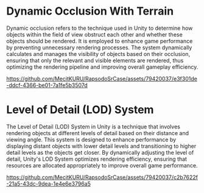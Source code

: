 # Dynamic Occlusion With Terrain
Dynamic occlusion refers to the technique used in Unity to determine how objects within the field of view obstruct each other and whether these objects should be rendered. It is employed to enhance game performance by preventing unnecessary rendering processes. The system dynamically calculates and manages the visibility of objects based on their occlusion, ensuring that only the relevant and visible elements are rendered, thus optimizing the rendering pipeline and improving overall gameplay efficiency.

https://github.com/MecitKURU/RapsodoSrCase/assets/79420037/e3f301de-ddcf-4366-be01-7a1fe5b3507d


#  Level of Detail (LOD) System
The Level of Detail (LOD) System in Unity is a technique that involves rendering objects at different levels of detail based on their distance and viewing angle. This system is designed to enhance performance by displaying distant objects with lower detail levels and transitioning to higher detail levels as the objects get closer. By dynamically adjusting the level of detail, Unity's LOD System optimizes rendering efficiency, ensuring that resources are allocated appropriately to improve overall game performance.

https://github.com/MecitKURU/RapsodoSrCase/assets/79420037/c2b7622f-21a5-43dc-9dea-1e4e6e3796a5

